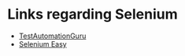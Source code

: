 # Links regarding Selenium

* [TestAutomationGuru](http://www.testautomationguru.com/selenium-grid-setup-using-docker/)
* [Selenium Easy](http://www.seleniumeasy.com/selenium-tutorials/configure-selenium-grid-using-docker)
